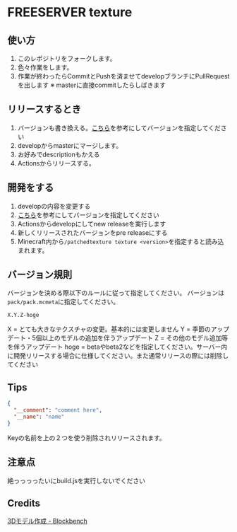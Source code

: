 # FREESERVER texture

## 使い方
1. このレポジトリをフォークします。
2. 色々作業をします。
3. 作業が終わったらCommitとPushを済ませてdevelopブランチにPullRequestを出します
※ masterに直接commitしたらしばきます

## リリースするとき
1. バージョンも書き換える。[こちら](#バージョン規則)を参考にしてバージョンを指定してください
2. developからmasterにマージします。
4. お好みでdescriptionもかえる
5. Actionsからリリースする。

## 開発をする
1. developの内容を変更する
2. [こちら](#バージョン規則)を参考にしてバージョンを指定してください
3. Actionsからdevelopにしてnew releaseを実行します
4. 新しくリリースされたバージョンをpre releaseにする
5. Minecraft内から`/patchedtexture texture <version>`を指定すると読み込まれます。

## バージョン規則
バージョンを決める際以下のルールに従って指定してください。
バージョンは`pack/pack.mcmeta`に指定してください。

```
X.Y.Z-hoge
```
X = とても大きなテクスチャの変更。基本的には変更しません
Y = 季節のアップデート・5個以上のモデルの追加を伴うアップデート
Z = その他のモデル追加等を伴うアップデート
hoge = betaやbeta2などを指定してください。サーバー内に開発リリースする場合に仕様してください。また通常リリースの際には削除してください

## Tips
```JSON
{
  "__comment": "comment here",
  "__name": "name"
}
```
Keyの名前を上の２つを使う削除されリリースされます。

## 注意点
絶っっっったいにbuild.jsを実行しないでください

## Credits
[3Dモデル作成 - Blockbench](https://blockbench.net/)
